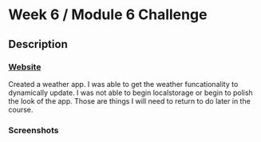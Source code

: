 # Week 6 / Module 6 Challenge

## Description 

### [Website](https://roodhouse.github.io/weekSix/)

Created a weather app. I was able to get the weather funcationality to dynamically update. I was not able to begin localstorage or begin to polish the look of the app. Those are things I will need to return to do later in the course.

### Screenshots
